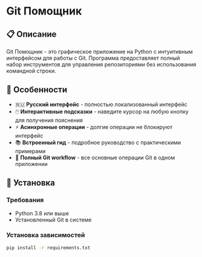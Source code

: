 # Git Помощник

## 📋 Описание

Git Помощник - это графическое приложение на Python с интуитивным интерфейсом для работы с Git. Программа предоставляет полный набор инструментов для управления репозиториями без использования командной строки.

## 🌟 Особенности

- 🇷🇺 **Русский интерфейс** - полностью локализованный интерфейс
- 🖱️ **Интерактивные подсказки** - наведите курсор на любую кнопку для получения пояснения
- ⚡ **Асинхронные операции** - долгие операции не блокируют интерфейс
- 📚 **Встроенный гид** - подробное руководство с практическими примерами
- 🎯 **Полный Git workflow** - все основные операции Git в одном приложении

## 🚀 Установка

### Требования
- Python 3.8 или выше
- Установленный Git в системе

### Установка зависимостей
```bash
pip install -r requirements.txt
